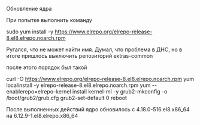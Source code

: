 Обновление ядра


При попытке выполнить команду 


sudo yum install -y https://www.elrepo.org/elrepo-release-8.el8.elrepo.noarch.rpm 

Ругался, что не может найти имя. 
Думал, что проблема в ДНС, но в итоге пришлось выключить репозиторий extras-common

после этого порядок был такой 

curl -O https://www.elrepo.org/elrepo-release-8.el8.elrepo.noarch.rpm
yum localinstall -y elrepo-release-8.el8.elrepo.noarch.rpm
yum --enablerepo=elrepo-kernel install kernel-ml -y
grub2-mkconfig -o /boot/grub2/grub.cfg
grub2-set-default 0
reboot


После выполненных действий ядро обновилось с 
4.18.0-516.el8.x86_64
на 
6.12.9-1.el8.elrepo.x86_64
